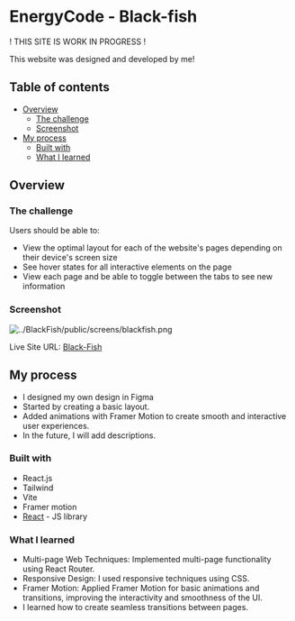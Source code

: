 # EnergyCode - Black-fish

! THIS SITE IS WORK IN PROGRESS !

This website was designed and developed by me!

## Table of contents

- [Overview](#overview)
  - [The challenge](#the-challenge)
  - [Screenshot](#screenshot)
- [My process](#my-process)
  - [Built with](#built-with)
  - [What I learned](#what-i-learned)

## Overview

### The challenge

Users should be able to:

- View the optimal layout for each of the website's pages depending on their device's screen size
- See hover states for all interactive elements on the page
- View each page and be able to toggle between the tabs to see new information

### Screenshot

![../BlackFish/public/screens/blackfish.png](../BlackFish/public/screens/blackfish.png)

Live Site URL: [Black-Fish](https://main--dadla-tats.netlify.app)

## My process

- I designed my own design in Figma
- Started by creating a basic layout.
- Added animations with Framer Motion to create smooth and interactive user experiences.
- In the future, I will add descriptions.

### Built with

- React.js
- Tailwind
- Vite
- Framer motion
- [React](https://reactjs.org/) - JS library

### What I learned

- Multi-page Web Techniques: Implemented multi-page functionality using React Router.
- Responsive Design: I used responsive techniques using CSS.
- Framer Motion: Applied Framer Motion for basic animations and transitions, improving the interactivity and smoothness of the UI.
- I learned how to create seamless transitions between pages.
